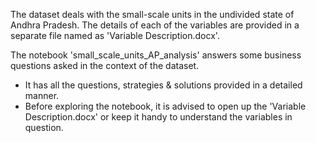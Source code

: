 The dataset deals with the small-scale units in the undivided state of Andhra 
Pradesh. 
The details of each of the variables are provided in a separate file named as 'Variable Description.docx'.

The notebook 'small_scale_units_AP_analysis' answers some business questions asked in the context of the dataset.
- It has all the questions, strategies & solutions provided in a  detailed manner.
- Before exploring the notebook, it is advised to open up the 'Variable Description.docx' or keep it handy to understand the variables in question.


